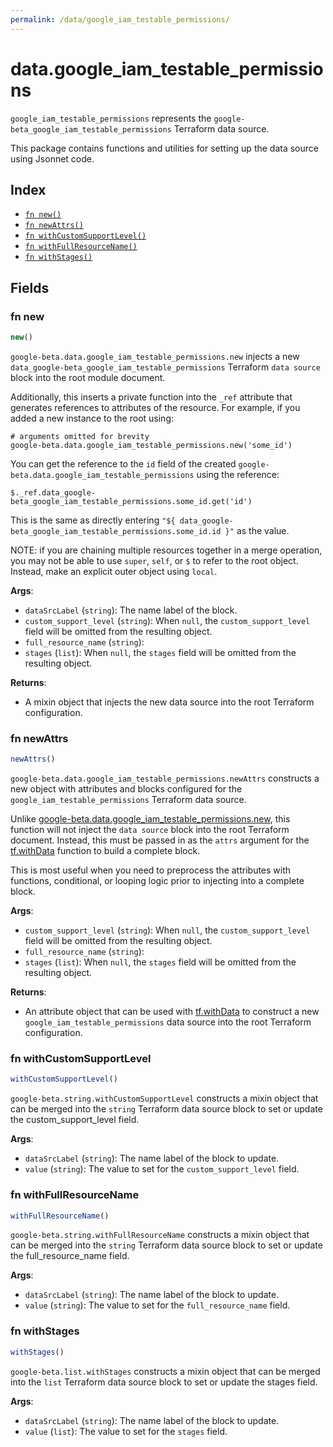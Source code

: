 ```yaml
---
permalink: /data/google_iam_testable_permissions/
---
```


# data.google_iam_testable_permissions

`google_iam_testable_permissions` represents the `google-beta_google_iam_testable_permissions` Terraform data source.



This package contains functions and utilities for setting up the data source using Jsonnet code.


## Index

* [`fn new()`](#fn-new)
* [`fn newAttrs()`](#fn-newattrs)
* [`fn withCustomSupportLevel()`](#fn-withcustomsupportlevel)
* [`fn withFullResourceName()`](#fn-withfullresourcename)
* [`fn withStages()`](#fn-withstages)

## Fields

### fn new

```ts
new()
```


`google-beta.data.google_iam_testable_permissions.new` injects a new `data_google-beta_google_iam_testable_permissions` Terraform `data source`
block into the root module document.

Additionally, this inserts a private function into the `_ref` attribute that generates references to attributes of the
resource. For example, if you added a new instance to the root using:

    # arguments omitted for brevity
    google-beta.data.google_iam_testable_permissions.new('some_id')

You can get the reference to the `id` field of the created `google-beta.data.google_iam_testable_permissions` using the reference:

    $._ref.data_google-beta_google_iam_testable_permissions.some_id.get('id')

This is the same as directly entering `"${ data_google-beta_google_iam_testable_permissions.some_id.id }"` as the value.

NOTE: if you are chaining multiple resources together in a merge operation, you may not be able to use `super`, `self`,
or `$` to refer to the root object. Instead, make an explicit outer object using `local`.

**Args**:
  - `dataSrcLabel` (`string`): The name label of the block.
  - `custom_support_level` (`string`):  When `null`, the `custom_support_level` field will be omitted from the resulting object.
  - `full_resource_name` (`string`): 
  - `stages` (`list`):  When `null`, the `stages` field will be omitted from the resulting object.

**Returns**:
- A mixin object that injects the new data source into the root Terraform configuration.


### fn newAttrs

```ts
newAttrs()
```


`google-beta.data.google_iam_testable_permissions.newAttrs` constructs a new object with attributes and blocks configured for the `google_iam_testable_permissions`
Terraform data source.

Unlike [google-beta.data.google_iam_testable_permissions.new](#fn-new), this function will not inject the `data source`
block into the root Terraform document. Instead, this must be passed in as the `attrs` argument for the
[tf.withData](https://github.com/tf-libsonnet/core/tree/main/docs#fn-withdata) function to build a complete block.

This is most useful when you need to preprocess the attributes with functions, conditional, or looping logic prior to
injecting into a complete block.

**Args**:
  - `custom_support_level` (`string`):  When `null`, the `custom_support_level` field will be omitted from the resulting object.
  - `full_resource_name` (`string`): 
  - `stages` (`list`):  When `null`, the `stages` field will be omitted from the resulting object.

**Returns**:
  - An attribute object that can be used with [tf.withData](https://github.com/tf-libsonnet/core/tree/main/docs#fn-withdata) to construct a new `google_iam_testable_permissions` data source into the root Terraform configuration.


### fn withCustomSupportLevel

```ts
withCustomSupportLevel()
```

`google-beta.string.withCustomSupportLevel` constructs a mixin object that can be merged into the `string`
Terraform data source block to set or update the custom_support_level field.



**Args**:
  - `dataSrcLabel` (`string`): The name label of the block to update.
  - `value` (`string`): The value to set for the `custom_support_level` field.


### fn withFullResourceName

```ts
withFullResourceName()
```

`google-beta.string.withFullResourceName` constructs a mixin object that can be merged into the `string`
Terraform data source block to set or update the full_resource_name field.



**Args**:
  - `dataSrcLabel` (`string`): The name label of the block to update.
  - `value` (`string`): The value to set for the `full_resource_name` field.


### fn withStages

```ts
withStages()
```

`google-beta.list.withStages` constructs a mixin object that can be merged into the `list`
Terraform data source block to set or update the stages field.



**Args**:
  - `dataSrcLabel` (`string`): The name label of the block to update.
  - `value` (`list`): The value to set for the `stages` field.
